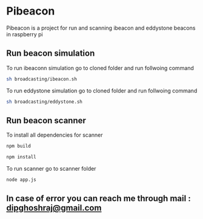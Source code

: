 # Pibeacon
Pibeacon is a project for run and scanning ibeacon and eddystone beacons in raspberry pi

## Run beacon simulation
To run ibeaconn simulation go to cloned folder and run follwoing command

```bash
sh broadcasting/ibeacon.sh
```

To run eddystone simulation go to cloned folder and run follwoing command

```bash 
sh broadcasting/eddystone.sh
```

## Run beacon scanner 
To install all dependencies for scanner 

```bash
npm build
```
```bash
npm install
```

To run scanner go to scanner folder
```bash 
node app.js
```
## In case of error you can reach me through mail : dipghoshraj@gmail.com

